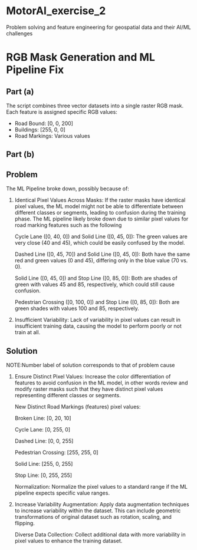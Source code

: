 # MotorAI_exercise_2
Problem solving and feature engineering for geospatial data and their AI/ML challenges

# RGB Mask Generation and ML Pipeline Fix

## Part (a)
The script combines three vector datasets into a single raster RGB mask. Each feature is assigned specific RGB values:
- Road Bound: [0, 0, 200]
- Buildings: [255, 0, 0]
- Road Markings: Various values

## Part (b)

## Problem 
The ML Pipeline broke down, possibly because of:

1. Identical Pixel Values Across Masks: If the raster masks have identical pixel values, the ML model might not be able to differentiate between different classes or segments, leading to confusion during the training phase. The ML pipeline likely broke down due to similar pixel values for road marking features such as the following
   
   Cycle Lane ([0, 40, 0]) and Solid Line ([0, 45, 0]):
   The green values are very close (40 and 45), which could be easily confused by the model.

   Dashed Line ([0, 45, 70]) and Solid Line ([0, 45, 0]):
   Both have the same red and green values (0 and 45), differing only in the blue value (70 vs. 0).

   Solid Line ([0, 45, 0]) and Stop Line ([0, 85, 0]):
   Both are shades of green with values 45 and 85, respectively, which could still cause confusion.

   Pedestrian Crossing ([0, 100, 0]) and Stop Line ([0, 85, 0]):
   Both are green shades with values 100 and 85, respectively.

3. Insufficient Variability: Lack of variability in pixel values can result in insufficient training data, causing the model to perform poorly or not train at all.

## Solution
NOTE:Number label of solution corresponds to that of problem cause

1. Ensure Distinct Pixel Values:
Increase the color differentiation of features to avoid confusion in the ML model, in other words review and modify raster masks such that they have distinct pixel values representing different classes or segments.

    New Distinct Road Markings (features) pixel values:
   
    Broken Line: [0, 20, 10]
   
    Cycle Lane: [0, 255, 0]
   
    Dashed Line: [0, 0, 255]
   
    Pedestrian Crossing: [255, 255, 0]
   
    Solid Line: [255, 0, 255]
   
    Stop Line: [0, 255, 255]

    Normalization: Normalize the pixel values to a standard range if the ML pipeline expects specific value ranges.

3. Increase Variability
Augmentation: Apply data augmentation techniques to increase variability within the dataset. This can include geometric transformations of original dataset such as rotation, scaling, and flipping. 

    Diverse Data Collection: Collect additional data with more variability in pixel values to enhance the training dataset.
